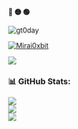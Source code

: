 <p align="left"><b><terminal>🔴 🟡 🟢</terminal></b></p>
 <p align="left"> <img 
src="https://komarev.com/ghpvc/?username=Mirai0xbit&label=Profile%20views&color=0e75b6&style=flat"
 alt="gt0day" /> </p>

 <p align="left"> <a 
href="https://github.com/ryo-ma/github-profile-trophy"><img 
src="https://github-profile-trophy.vercel.app/?username=Mirai0xbit&theme=matrix"
 alt="Mirai0xbit" /></a> </p>


<img align="center" src="https://readme-typing-svg.demolab.com?font=Noto+Sans&size=22&pause=1000&color=F7F7F7&background=000000&center=false&vCenter=true&width=440&lines=%24+Hey%2C+Mirai+Kuriyama+here+%3A)" />

### 📊 GitHub Stats:
![](https://github-readme-stats.vercel.app/api?username=Mirai0xbit&theme=dark&hide_border=false&include_all_commits=true&count_private=true)<br/>
![](https://github-readme-streak-stats.herokuapp.com/?user=Mirai0xbit&theme=dark&hide_border=false)<br/>
![](https://github-readme-stats.vercel.app/api/top-langs/?username=Mirai0xbit&theme=dark&hide_border=false&include_all_commits=true&count_private=true&layout=compact)
